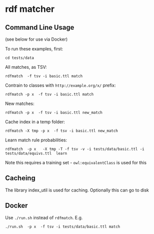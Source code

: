# rdf matcher

## Command Line Usage

(see below for use via Docker)

To run these examples, first:

`cd tests/data`


All matches, as TSV:

`rdfmatch  -f tsv -i basic.ttl match`

Contrain to classes with `http://example.org/x/` prefix:

`rdfmatch -p x  -f tsv -i basic.ttl match`

New matches:

`rdfmatch -p x  -f tsv -i basic.ttl new_match`

Cache index in a temp folder:

`rdfmatch -X tmp -p x  -f tsv -i basic.ttl new_match`

Learn match rule probabilities:

`rdfmatch  -p x   -X tmp -T -f tsv -v -i tests/data/basic.ttl -i tests/data/equivs.ttl  learn`

Note this requires a training set - `owl:equivalentClass` is used for this

## Cacheing

The library index_util is used for caching. Optionally this can go to disk

## Docker

Use `./run.sh` instead of `rdfmatch`. E.g.

`./run.sh  -p x  -f tsv -i tests/data/basic.ttl match`

